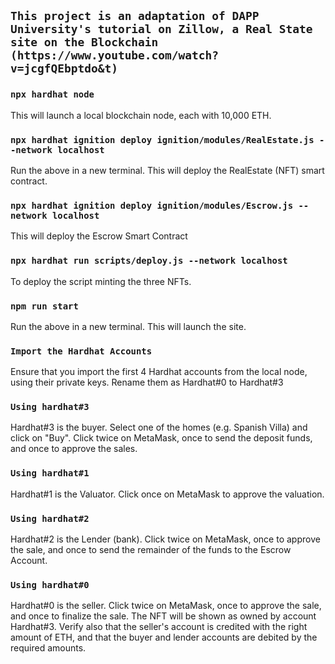 ## `This project is an adaptation of DAPP University's tutorial on Zillow, a Real State site on the Blockchain (https://www.youtube.com/watch?v=jcgfQEbptdo&t) `

### `npx hardhat node`
This will launch a local blockchain node, each with 10,000 ETH.

### `npx hardhat ignition deploy ignition/modules/RealEstate.js --network localhost`
Run the above in a new terminal. This will deploy the RealEstate (NFT) smart contract.

### `npx hardhat ignition deploy ignition/modules/Escrow.js --network localhost`
This will deploy the Escrow Smart Contract

### `npx hardhat run scripts/deploy.js --network localhost`
To deploy the script minting the three NFTs.

### `npm run start`
Run the above in a new terminal. This will launch the site.

### `Import the Hardhat Accounts`
Ensure that you import the first 4 Hardhat accounts from the local node, using their private keys. Rename them as Hardhat#0 to Hardhat#3

### `Using hardhat#3`
Hardhat#3 is the buyer. Select one of the homes (e.g. Spanish Villa) and click on "Buy". Click twice on MetaMask, once to send the deposit funds, and once to approve the sales.

### `Using hardhat#1`
Hardhat#1 is the Valuator. Click once on MetaMask to approve the valuation.

### `Using hardhat#2`
Hardhat#2 is the Lender (bank). Click twice on MetaMask, once to approve the sale, and once to send the remainder of the funds to the Escrow Account.

### `Using hardhat#0`
Hardhat#0 is the seller. Click twice on MetaMask, once to approve the sale, and once to finalize the sale. The NFT will be shown as owned by account Hardhat#3. 
Verify also that the seller's account is credited with the right amount of ETH, and that the buyer and lender accounts are debited by the required amounts.
